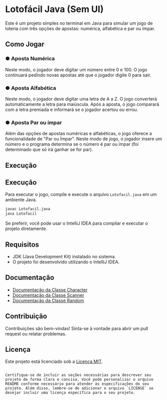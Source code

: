 # Lotofácil Java (Sem UI)

Este é um projeto simples no terminal em Java para simular um jogo de loteria com três opções de apostas: numérica, alfabética e par ou ímpar.

## Como Jogar

### ● Aposta Numérica

Neste modo, o jogador deve digitar um número entre 0 e 100. O jogo continuará pedindo novas apostas até que o jogador digite 0 para sair.

### ● Aposta Alfabética

Neste modo, o jogador deve digitar uma letra de A a Z. O jogo converterá automaticamente a letra para maiúscula. Após a aposta, o jogo comparará com a letra premiada e informará se o jogador acertou ou errou.

### ● Aposta Par ou ímpar

Além das opções de apostas numéricas e alfabéticas, o jogo oferece a funcionalidade de "Par ou Ímpar". Neste modo de jogo, o jogador insere um número e o programa determina se o número é par ou ímpar (foi determinado que só irá ganhar se for par).

## Execução


## Execução

Para executar o jogo, compile e execute o arquivo `Lotofacil.java` em um ambiente Java.

```bash
javac Lotofacil.java
java Lotofacil
```

Se preferir, você pode usar o IntelliJ IDEA para compilar e executar o projeto diretamente.

## Requisitos

- JDK (Java Development Kit) instalado no sistema.
- O projeto foi desenvolvido utilizando o IntelliJ IDEA.

## Documentação

- [Documentação da Classe Character](https://docs.oracle.com/javase/8/docs/api/java/lang/Character.html)
- [Documentação da Classe Scanner](https://docs.oracle.com/javase/8/docs/api/java/util/Scanner.html)
- [Documentação da Classe Random](https://docs.oracle.com/javase/8/docs/api/java/util/Random.html)


## Contribuição

Contribuições são bem-vindas! Sinta-se à vontade para abrir um pull request ou relatar problemas.

## Licença

Este projeto está licenciado sob a [Licença MIT](LICENSE).
```

Certifique-se de incluir as seções necessárias para descrever seu projeto de forma clara e concisa. Você pode personalizar o arquivo README conforme necessário para atender às especificações do seu projeto. Além disso, lembre-se de adicionar o arquivo `LICENSE` se desejar incluir uma licença específica para o seu projeto.
